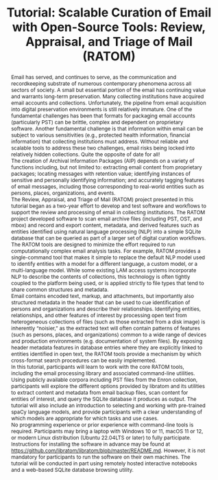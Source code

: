 ---
abstract: 'Email has served, and continues to serve, as the communication and recordkeeping
  substrate of numerous contemporary phenomena across all sectors of society. A small
  but essential portion of the email has continuing value and  warrants long-term
  preservation. Many collecting institutions have acquired email accounts and collections.
  Unfortunately, the pipeline from email acquisition into digital preservation environments
  is still relatively immature. One of the fundamental challenges has been that formats
  for packaging email accounts (particularly PST) can be brittle, complex and dependent
  on proprietary software. Another fundamental challenge is that information within
  email can be subject to various sensitivities (e.g., protected health information,
  financial information) that collecting institutions must address. Without reliable
  and scalable tools to address these two challenges, email risks being locked into
  relatively hidden collections.  Quite the opposite of date for all!   <br />The
  creation of Archival Information Packages (AIP) depends on a variety of functions
  including, but not limited to: extracting email content from proprietary packages;  locating
  messages with retention value; identifying instances of sensitive and personally
  identifying information; and accurately tagging features of email messages, including
  those corresponding to real-world entities such as persons, places, organizations,
  and events. <br />The Review, Appraisal, and Triage of Mail (RATOM) project presented
  in this tutorial began as a two-year effort to develop and test software and workflows
  to support the review and processing of email in collecting institutions. The RATOM
  project developed software to scan email archive files (including PST, OST, and
  mbox) and record and export content, metadata, and derived features such as entities
  identified using natural language processing (NLP) into a simple SQLite database
  that can be queried as part of a larger set of digital curation workflows.<br />The
  RATOM tools are designed to minimize the effort required to run computationally
  complex email analysis tasks. For example, RATOM provides a single-command tool
  that makes it simple to replace the default NLP model used to identify entities
  with a model for a different language, a custom model, or a multi-language model.
  While some existing LAM access systems incorporate NLP to describe the contents
  of collections, this technology is often tightly coupled to the platform being used,
  or is applied strictly to file types that tend to share common structures and metadata.
  <br />Email contains encoded text, markup, and attachments, but importantly also
  structured metadata in the header that can be used to cue identification of persons
  and organizations and describe their relationships. Identifying entities, relationships,
  and other features of interest by processing open text from heterogeneous collections
  of files (such as those extracted from a disk image) is inherently “noisier,” as
  the extracted text will often contain patterns of features (such as persons, places,
  and organizations) common to a wide range of devices and production environments
  (e.g. documentation of system files). By exposing header metadata features in database
  entries where they are explicitly linked to entities identified in open text, the
  RATOM tools provide a mechanism by which cross-format search procedures can be easily
  implemented.<br />In this tutorial, participants will learn to work with the core
  RATOM tools, including the email processing library and associated command-line
  utilities. Using publicly available corpora including PST files from the Enron collection,
  participants will explore the different options provided by libratom and its utilities
  to extract content and metadata from email backup files, scan content for entities
  of interest, and query the SQLite database it produces as output. The tutorial will
  also include an introduction to selecting and working with pre-trained spaCy language
  models, and provide participants with a clear understanding of which models are
  appropriate for which tasks and use cases.<br />No programming experience or prior
  experience with command-line tools is required. Participants may bring a laptop
  with Windows 10 or 11, macOS 11 or 12, or modern Linux distribution (Ubuntu 22.04LTS
  or later) to fully participate. Instructions for installing the software in advance
  may be found at https://github.com/libratom/libratom/blob/master/README.md. However,
  it is not mandatory for participants to run the software on their own machines.
  The tutorial will be conducted in part using remotely hosted interactive notebooks
  and a web-based SQLite database browsing utility.<br />'
creators:
- Lee, Christopher
date: null
document_url: https://az659834.vo.msecnd.net/eventsairwesteuprod/production-inconference-public/68e15a76b8534ee1be9507cad801a752
grand_parent: iPRES
institutions:
- University Of North Caroilina
keywords:
- email curation<br />natural language processing
landing_page_url: null
language: eng
layout: publication
license: CC-BY 4.0 International
notes_url: null
parent: iPRES 2022
presentation_url: null
size: null
source_name: iPRES
title: 'Tutorial: Scalable Curation of Email with Open-Source Tools: Review, Appraisal,
  and Triage of Mail (RATOM)'
type: tutorial
year: 2022
---